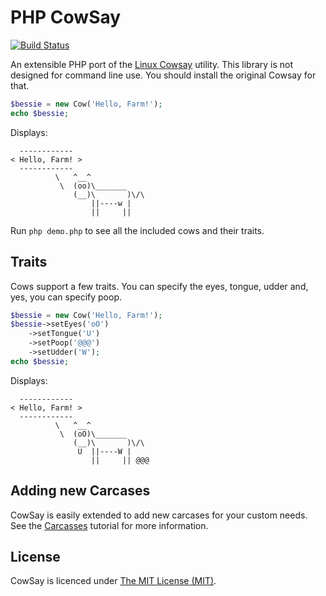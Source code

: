 # PHP CowSay

[![Build Status](https://travis-ci.org/Gipetto/CowSay.svg?branch=master)](https://travis-ci.org/Gipetto/CowSay)

An extensible PHP port of the [Linux Cowsay](http://en.wikipedia.org/wiki/Cowsay) utility. This library is not designed
for command line use. You should install the original Cowsay for that.

```php
$bessie = new Cow('Hello, Farm!');
echo $bessie;
```

Displays:

```
  ------------
< Hello, Farm! >
  ------------
          \   ^__^
           \  (oo)\_______
              (__)\       )\/\
                  ||----w |
                  ||     ||
```

Run `php demo.php` to see all the included cows and their traits.

## Traits

Cows support a few traits. You can specify the eyes, tongue, udder and, yes, you can specify poop.

```php
$bessie = new Cow('Hello, Farm!');
$bessie->setEyes('oO')
    ->setTongue('U')
    ->setPoop('@@@')
    ->setUdder('W');
echo $bessie;
```

Displays:

```
  ------------
< Hello, Farm! >
  ------------
          \   ^__^
           \  (oO)\_______
              (__)\       )\/\
               U  ||----W |
                  ||     || @@@
```

## Adding new Carcases

CowSay is easily extended to add new carcases for your custom needs. See the [Carcasses](Carcasses.md) tutorial for more
information.

## License

CowSay is licenced under [The MIT License (MIT)](LICENSE.txt).